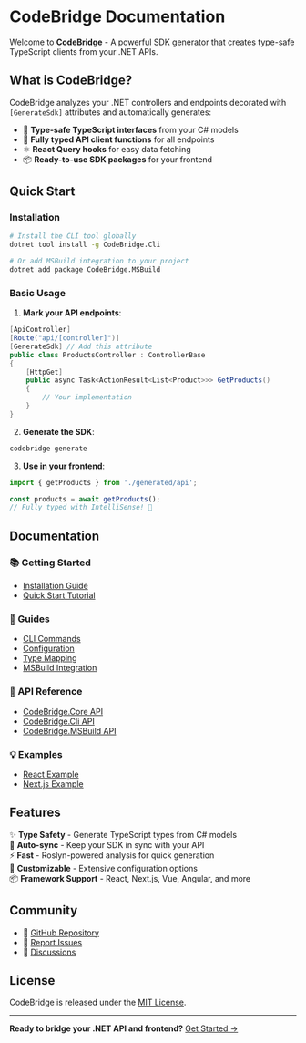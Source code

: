 # CodeBridge Documentation

Welcome to **CodeBridge** - A powerful SDK generator that creates type-safe TypeScript clients from your .NET APIs.

## What is CodeBridge?

CodeBridge analyzes your .NET controllers and endpoints decorated with `[GenerateSdk]` attributes and automatically generates:

- 🎯 **Type-safe TypeScript interfaces** from your C# models
- 🚀 **Fully typed API client functions** for all endpoints
- ⚛️ **React Query hooks** for easy data fetching
- 📦 **Ready-to-use SDK packages** for your frontend

## Quick Start

### Installation

```bash
# Install the CLI tool globally
dotnet tool install -g CodeBridge.Cli

# Or add MSBuild integration to your project
dotnet add package CodeBridge.MSBuild
```

### Basic Usage

1. **Mark your API endpoints**:

```csharp
[ApiController]
[Route("api/[controller]")]
[GenerateSdk] // Add this attribute
public class ProductsController : ControllerBase
{
    [HttpGet]
    public async Task<ActionResult<List<Product>>> GetProducts()
    {
        // Your implementation
    }
}
```

2. **Generate the SDK**:

```bash
codebridge generate
```

3. **Use in your frontend**:

```typescript
import { getProducts } from './generated/api';

const products = await getProducts();
// Fully typed with IntelliSense! 🎉
```

## Documentation

### 📚 Getting Started
- [Installation Guide](docs/getting-started/installation.md)
- [Quick Start Tutorial](docs/getting-started/quick-start.md)

### 📖 Guides
- [CLI Commands](docs/guides/cli-commands.md)
- [Configuration](docs/guides/configuration.md)
- [Type Mapping](docs/guides/type-mapping.md)
- [MSBuild Integration](docs/guides/msbuild-integration.md)

### 🔧 API Reference
- [CodeBridge.Core API](api/CodeBridge.Core.yml)
- [CodeBridge.Cli API](api/CodeBridge.Cli.yml)
- [CodeBridge.MSBuild API](api/CodeBridge.MSBuild.yml)

### 💡 Examples
- [React Example](docs/examples/react.md)
- [Next.js Example](docs/examples/nextjs.md)

## Features

✨ **Type Safety** - Generate TypeScript types from C# models  
🔄 **Auto-sync** - Keep your SDK in sync with your API  
⚡ **Fast** - Roslyn-powered analysis for quick generation  
🎨 **Customizable** - Extensive configuration options  
📦 **Framework Support** - React, Next.js, Vue, Angular, and more

## Community

- 🐙 [GitHub Repository](https://github.com/sodiqyekeen/codebridge)
- 🐛 [Report Issues](https://github.com/sodiqyekeen/codebridge/issues)
- 💬 [Discussions](https://github.com/sodiqyekeen/codebridge/discussions)

## License

CodeBridge is released under the [MIT License](https://github.com/sodiqyekeen/codebridge/blob/main/LICENSE).

---

**Ready to bridge your .NET API and frontend?** [Get Started →](docs/getting-started/installation.md)

